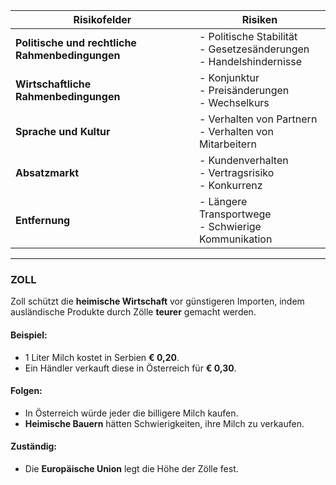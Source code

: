 | **Risikofelder**                                | **Risiken**                                                             |
| ----------------------------------------------- | ----------------------------------------------------------------------- |
| **Politische und rechtliche Rahmenbedingungen** | - Politische Stabilität<br>- Gesetzesänderungen<br>- Handelshindernisse |
| **Wirtschaftliche Rahmenbedingungen**           | - Konjunktur<br>- Preisänderungen<br>- Wechselkurs                      |
| **Sprache und Kultur**                          | - Verhalten von Partnern<br>- Verhalten von Mitarbeitern                |
| **Absatzmarkt**                                 | - Kundenverhalten<br>- Vertragsrisiko<br>- Konkurrenz                   |
| **Entfernung**                                  | - Längere Transportwege<br>- Schwierige Kommunikation                   |
___
### ZOLL

Zoll schützt die **heimische Wirtschaft** vor günstigeren Importen, indem ausländische Produkte durch Zölle **teurer** gemacht werden.
####  Beispiel:
- 1 Liter Milch kostet in Serbien **€ 0,20**.
- Ein Händler verkauft diese in Österreich für **€ 0,30**.

#### Folgen:
- In Österreich würde jeder die billigere Milch kaufen.
- **Heimische Bauern** hätten Schwierigkeiten, ihre Milch zu verkaufen.

#### Zuständig:
- Die **Europäische Union** legt die Höhe der Zölle fest.

